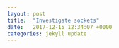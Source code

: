 ```yaml
---
layout: post
title:  "Investigate sockets"
date:   2017-12-15 12:34:07 +0000
categories: jekyll update
---
```

